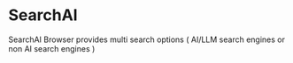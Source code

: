 # SearchAI
SearchAI Browser provides multi search options ( AI/LLM search engines or non AI search engines )
